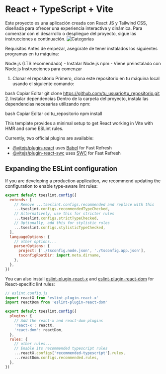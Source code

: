# React + TypeScript + Vite

Este proyecto es una aplicación creada con React JS y Tailwind CSS, diseñada para ofrecer una experiencia interactiva y dinámica. Para comenzar con el desarrollo o despliegue del proyecto, sigue las instrucciones a continuación.
<img src="https://raw.githubusercontent.com/AgusNazer/gestionStockFrontend/main/assets/home.png" alt="Categorías" />

Requisitos
Antes de empezar, asegúrate de tener instalados los siguientes programas en tu máquina:

Node.js (LTS recomendado) - Instalar Node.js
npm - Viene preinstalado con Node.js
Instrucciones para comenzar
1. Clonar el repositorio
Primero, clona este repositorio en tu máquina local usando el siguiente comando:

bash
Copiar
Editar
git clone https://github.com/tu_usuario/tu_repositorio.git
2. Instalar dependencias
Dentro de la carpeta del proyecto, instala las dependencias necesarias utilizando npm:

bash
Copiar
Editar
cd tu_repositorio
npm install

This template provides a minimal setup to get React working in Vite with HMR and some ESLint rules.

Currently, two official plugins are available:

- [@vitejs/plugin-react](https://github.com/vitejs/vite-plugin-react/blob/main/packages/plugin-react/README.md) uses [Babel](https://babeljs.io/) for Fast Refresh
- [@vitejs/plugin-react-swc](https://github.com/vitejs/vite-plugin-react-swc) uses [SWC](https://swc.rs/) for Fast Refresh

## Expanding the ESLint configuration

If you are developing a production application, we recommend updating the configuration to enable type-aware lint rules:

```js
export default tseslint.config({
  extends: [
    // Remove ...tseslint.configs.recommended and replace with this
    ...tseslint.configs.recommendedTypeChecked,
    // Alternatively, use this for stricter rules
    ...tseslint.configs.strictTypeChecked,
    // Optionally, add this for stylistic rules
    ...tseslint.configs.stylisticTypeChecked,
  ],
  languageOptions: {
    // other options...
    parserOptions: {
      project: ['./tsconfig.node.json', './tsconfig.app.json'],
      tsconfigRootDir: import.meta.dirname,
    },
  },
})
```

You can also install [eslint-plugin-react-x](https://github.com/Rel1cx/eslint-react/tree/main/packages/plugins/eslint-plugin-react-x) and [eslint-plugin-react-dom](https://github.com/Rel1cx/eslint-react/tree/main/packages/plugins/eslint-plugin-react-dom) for React-specific lint rules:

```js
// eslint.config.js
import reactX from 'eslint-plugin-react-x'
import reactDom from 'eslint-plugin-react-dom'

export default tseslint.config({
  plugins: {
    // Add the react-x and react-dom plugins
    'react-x': reactX,
    'react-dom': reactDom,
  },
  rules: {
    // other rules...
    // Enable its recommended typescript rules
    ...reactX.configs['recommended-typescript'].rules,
    ...reactDom.configs.recommended.rules,
  },
})
```

